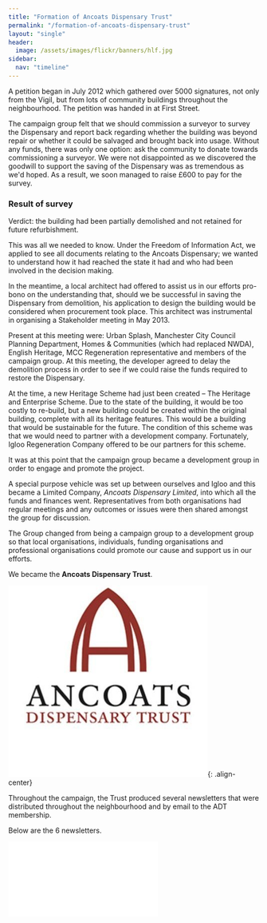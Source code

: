 ```yaml
---
title: "Formation of Ancoats Dispensary Trust"
permalink: "/formation-of-ancoats-dispensary-trust"
layout: "single"
header:
  image: /assets/images/flickr/banners/hlf.jpg
sidebar:
  nav: "timeline"
---
```


A petition began in July 2012 which gathered over 5000 signatures, not only from the Vigil, but from lots of community buildings throughout the neighbourhood.  The petition was handed in at First Street.   

The campaign group felt that we should commission a surveyor to survey the Dispensary and report back regarding whether the building was beyond repair or whether it could be salvaged and brought back into usage.  Without any funds, there was only one option: ask the community to donate towards commissioning a surveyor.  We were not disappointed as we discovered the goodwill to support the saving of the Dispensary was as tremendous as we'd hoped. As a result, we soon managed to raise £600 to pay for the survey. 

### Result of survey 

Verdict: the building had been partially demolished and not retained for future refurbishment.

This was all we needed to know. Under the Freedom of Information Act, we applied to see all documents relating to the Ancoats Dispensary; we wanted to understand how it had reached the state it had and who had been involved in the decision making.

In the meantime, a local architect had offered to assist us in our efforts pro-bono on the understanding that, should we be successful in saving the Dispensary from demolition, his application to design the building would be considered when procurement took place.  This architect was instrumental in organising a Stakeholder meeting in May 2013.

Present at this meeting were: Urban Splash, Manchester City Council Planning Department, Homes & Communities (which had replaced NWDA), English Heritage, MCC Regeneration representative and members of the campaign group. At this meeting, the developer agreed to delay the demolition process in order to see if we could raise the funds required to restore the Dispensary.

At the time, a new Heritage Scheme had just been created – The Heritage and Enterprise Scheme.  Due to the state of the building, it would be too costly to re-build, but a new building could be created within the original building, complete with all its heritage features. This would be a building that would be sustainable for the future.  The condition of this scheme was that we would need to partner with a development company. Fortunately, Igloo Regeneration Company offered to be our partners for this scheme. 

It was at this point that the campaign group became a development group in order to engage and promote the project.

A special purpose vehicle was set up between ourselves and Igloo and this became a Limited Company, *Ancoats Dispensary Limited*, into which all the funds and finances went.  Representatives from both organisations had regular meetings and any outcomes or issues were then shared amongst the group for discussion. 

The Group changed from being a campaign group to a development group so that local organisations, individuals, funding organisations and professional organisations could promote our cause and support us in our efforts.  

We became the **Ancoats Dispensary Trust**. 

![adt logo](assets/images/flickr/formation-of-ancoats-dispensary-trust/logo.jpg){: .align-center}

Throughout the campaign, the Trust produced several newsletters that were distributed throughout the neighbourhood and by email to the ADT membership.

Below are the 6 newsletters.

<embed src="assets/images/FINAL EDITION OF NEWSLETTER WINTER 2016.pdf" type="application/pdf">
